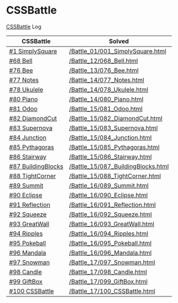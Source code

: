 # CSSBattle
[CSSBattle](https://cssbattle.dev/) Log

| CSSBattle | Solved |
| --- | --- |
| [#1 SimplySquare](https://cssbattle.dev/play/1) | [/Battle\_01/001\_SimplySquare.html](/Battle_01/001_SimplySquare.html) |
| [#68 Bell](https://cssbattle.dev/play/68) | [/Battle\_12/068\_Bell.html](/Battle_12/068_Bell.html) |
| [#76 Bee](https://cssbattle.dev/play/76) | [/Battle\_13/076\_Bee.html](/Battle_13/076_Bee.html) |
| [#77 Notes](https://cssbattle.dev/play/77) | [/Battle\_14/077\_Notes.html](/Battle_14/077_Notes.html) |
| [#78 Ukulele](https://cssbattle.dev/play/78) | [/Battle\_14/078\_Ukulele.html](/Battle_14/078_Ukulele.html) |
| [#80 Piano](https://cssbattle.dev/play/80) | [/Battle\_14/080\_Piano.html](/Battle_14/080_Piano.html) |
| [#81 Odoo](https://cssbattle.dev/play/81) | [/Battle\_15/081\_Odoo.html](/Battle_15/081_Odoo.html) |
| [#82 DiamondCut](https://cssbattle.dev/play/82) | [/Battle\_15/082\_DiamondCut.html](/Battle_15/082_DiamondCut.html) |
| [#83 Supernova](https://cssbattle.dev/play/83) | [/Battle\_15/083\_Supernova.html](/Battle_15/083_Supernova.html) |
| [#84 Junction](https://cssbattle.dev/play/84) | [/Battle\_15/084\_Junction.html](/Battle_15/084_Junction.html) |
| [#85 Pythagoras](https://cssbattle.dev/play/85) | [/Battle\_15/085\_Pythagoras.html](/Battle_15/085_Pythagoras.html) |
| [#86 Stairway](https://cssbattle.dev/play/86) | [/Battle\_15/086\_Stairway.html](/Battle_15/086_Stairway.html) |
| [#87 BuildingBlocks](https://cssbattle.dev/play/87) | [/Battle\_15/087\_BuildingBlocks.html](/Battle_15/087_BuildingBlocks.html) |
| [#88 TightCorner](https://cssbattle.dev/play/88) | [/Battle\_15/088\_TightCorner.html](/Battle_15/088_TightCorner.html) |
| [#89 Summit](https://cssbattle.dev/play/89) | [/Battle\_16/089\_Summit.html](/Battle_16/089_Summit.html) |
| [#90 Eclipse](https://cssbattle.dev/play/90) | [/Battle\_16/090\_Eclipse.html](/Battle_16/090_Eclipse.html) |
| [#91 Reflection](https://cssbattle.dev/play/91) | [/Battle\_16/091\_Reflection.html](/Battle_16/091_Reflection.html) |
| [#92 Squeeze](https://cssbattle.dev/play/92) | [/Battle\_16/092\_Squeeze.html](/Battle_16/092_Squeeze.html) |
| [#93 GreatWall](https://cssbattle.dev/play/93) | [/Battle\_16/093\_GreatWall.html](/Battle_16/093_GreatWall.html) |
| [#94 Ripples](https://cssbattle.dev/play/94) | [/Battle\_16/094\_Ripples.html](/Battle_16/094_Ripples.html) |
| [#95 Pokeball](https://cssbattle.dev/play/95) | [/Battle\_16/095\_Pokeball.html](/Battle_16/095_Pokeball.html) |
| [#96 Mandala](https://cssbattle.dev/play/96) | [/Battle\_16/096\_Mandala.html](/Battle_16/096_Mandala.html) |
| [#97 Snowman](https://cssbattle.dev/play/97) | [/Battle\_17/097\_Snowman.html](/Battle_17/097_Snowman.html) |
| [#98 Candle](https://cssbattle.dev/play/98) | [/Battle\_17/098\_Candle.html](/Battle_17/098_Candle.html) |
| [#99 GiftBox](https://cssbattle.dev/play/99) | [/Battle\_17/099\_GiftBox.html](/Battle_17/099_GiftBox.html) |
| [#100 CSSBattle](https://cssbattle.dev/play/100) | [/Battle\_17/100\_CSSBattle.html](/Battle_17/100_CSSBattle.html) |
